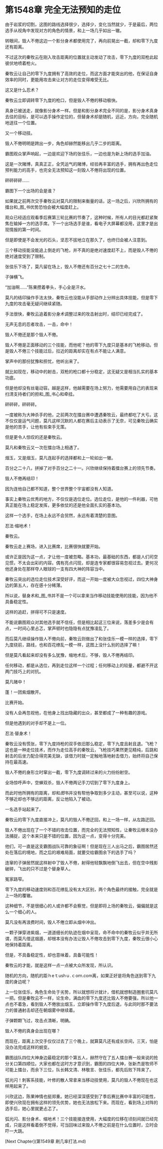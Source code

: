 # 第1548章 完全无法预知的走位

由于岩浆的切割，这图的路线选择很少，选择少，变化当然就少，于是最后，两位选手从视角中发现对方的角色的情景，和上一场几乎如出一辙。

转眼间，毁人不倦这边一个影分身术都使用完了，再向前晃出一截，却和零下九度还有距离。

不过这次的秦牧云在刚入攻击距离的位置就主动发动了攻击，零下九度的双枪此起彼伏地喷着枪火。

秦牧云让自己的零下九度拥有了高效的走位，而这方面才能突出的他，在保证自身效率的同时，更能用攻击来让对方的走位变得难受无比。

这又是什么忍术？

秦牧云立即调转零下九度的枪口，但是毁人不倦的移动极快。

真身已被送走，就像影分身术一样。但是和影分身术完全不同的是，影分身术真身去往的目标，是可以选手操作定位的，但替身术却是随机，远近，方向，完全随机地送往一个位置。

又一个移动技。

毁人不倦明明是跨出一步，角色却赫然能移出几乎二步的距离。

霸图观众掌声响起，一边是欢迎下场的张佳乐，一边也是为新上场的选手加油。

这是一次赌博，真真正正，全凭运气的赌博，经验再丰富的选手，拥有再出色走位预判能力的高手，也完全无法预知这一刻毁人不倦将出现的位置。

砰砰砰砰……

霸图下一个出场的会是谁？

如果就之前两次交手秦牧云对莫凡的限制来衡量的话，这一场之后，兴欣所拥有的擂台和_图_书优势恐怕会被大幅度赶上。

观众已经适应观看季后赛第三轮比赛的节奏了，这种时候，所有人的目光都赶紧聚焦在输掉一方的选手席。下一个出场选手是谁，看电子大屏幕都没用，这里才是出现情报的第一时间。

但是即使是不会发光的石头，坚忍不拔地立在那久了，也终归会被人注意到。

三个移动技能没能追上倒走的飞枪，并不真的是绝对速度赶不上，而是毁人不倦的绝对速度受到了限制。

张佳乐下场了，莫凡留在场上，毁人不倦还有百分之七十二的生命。

子弹横飞。

“加油啊……”陈果攒着拳头，手心全是汗水。

莫凡的结印操作手法太快，秦牧云也没能从手部动作上分辨出具体技能，但是零下九度的攻击毫无疑问继续紧随。

手法很快，秦牧云追着影分身术调整过来的攻击射出时，结印已经完成了。

无声无息的忍者攻击，一击，命中！

毁人不倦还是那个毁人不倦。

毁人不倦是正面移动的三个技能，而他呢？他的零下九度只是基本的飞枪移动。但是毁人不倦三个技能过后，拉近的距离却实在有点不能让人满意。

掌声中的那份犹豫和担忧，他听出来了。

就比如现在，移动中的射击，双枪的枪口都十分稳定，这无疑又是相当扎实的基本功底。

但是他却没有丝毫动容。越是这样，他越需要在场上努力，他需要用自己的表现来扫清支持者们的担和_图_书心和牵挂。

砰砰砰，砰砰砰。

一度被称为大神杀手的他，之前两次在擂台赛中遭遇秦牧云，最终都吃了大亏。这不仅仅是运气问题，莫凡这样沉默的人都在赛后主动表示了无奈，可见秦牧云确实是他的苦手，让他有些束手无策。

但是更令人惊叹的还是秦牧云。

莫凡和秦牧云又一次在擂台场上相遇了。

烟玉，又是烟玉，莫凡连起手的选择都和上一轮如出一辙。

百分之二十八，拼掉了对手百分之二十一。兴欣继续保持着擂台赛上的领先节奏。

毁人不倦再结印！

因为连他自己都不知道，整个世界整个宇宙都没有人知道。

事实上秦牧云优秀的地方，不仅仅是选位走位。选位走位，是他的一件利器，可他真正能在场上稳定发挥，更多依仗的还是他全面扎实的基本功。

这样一个选手，在场上永远不会贸然，永远有着清楚的意图。

忍法·缩地术！

秦牧云。

秦牧云走上赛场，进入比赛席，比赛很快就要开始。

或许正是因为这一点，才让他一度被忽略。基本功，最基础的东西，都是人们司空见惯，不太会出彩的内容。偶有亮点闪现，却是连专家都很容易忽视过去。更何况他还身处在那样夺人眼球的一支有四大神的阵容当中。

秦牧云突出的选位走位技术深受好评，而这一开始一度被大众忽视过，四位大神身边的第五人，存在感十分稀薄。

所以说，替身术和_图_书并不是一个可以拿来当作移动技能使用的技能，因为他不具备稳定性。

这样的追赶，拼得可不只是速度。

不能说霸图观众对其他选手就不信任，但是相比起这三位来说，落差多少是会有点，一时间心里忐忑，掌声顿时也隐隐有点犹豫凌乱了。

而后莫凡继续操作毁人不倦向前，秦牧云则做出了和张佳乐一模一样的选择，零下九度绕前，路线，也和百花缭乱一模一样，这图上没什么别的选择了嘛！

但是莫凡看起来却没有多么犹豫，缩地术后，不够，毁人不倦再结印。

任何移动，都是从选位，再到走位这样一个过程；任何移动上的较量，都避不开这两门技巧上的对抗。

莫凡赌中！

蓬！一团紫烟散开。

比赛开始。

没有人会再忽视他，在他身上找出隐藏的出众，甚至都成了一种有趣的游戏。

但是他遇到的对手却不是上一位。

忍法·替身术！

秦牧云没有慌张，零下九度持枪的双手依旧那么稳定，零下九度且射且退。飞枪？这也是一种走位技术，而作为走位高手的秦牧云，飞枪技巧果然更见精纯，后跳和射击的后坐力配合得完美无缺，该借力时就一定触地落地射击借力，始终将自己保持在最高速。

毁人不倦的身形立时窜出一截，零下九度调转过来的火力纷纷射空。

全场惊呼声中，空蝉双杀，毁人不倦两记手刀切到了零下九度身上。

而此时他所拥有的距离，却和*图*书并没有帮他争取到多少主动，甚至可以说，这种不够近却也不够远的距离，反让他陷入了被动。

一名选手站起来了。

秦牧云的零下九度直接冲上，莫凡的毁人不倦迂回，和上一场一样，从左路迂回。

毁人不倦出现在了一个不错的攻击位置，而完全的无法预知性，让秦牧云根本没办法捕捉，这个本来只是不错的位置，因为这一点，变得十分完美。

他们，可一直是这支霸图战队可靠的象征啊！但是现在三人出马之后，霸图居然还处在落后的境地，而之后的艰难局面，就要交给霸图余下的选手了吗？

连窜的子弹居然就这样射中了毁人不倦，射得他轻飘飘地倒飞出去，但在空中残影破碎，飞出的只不过是个替身草人。

冤家路窄。

零下九度的移动速度则和百花缭乱没有太大区别，两个角色最终的接触，完全就是上一场的覆辙。

这种细节，不是很细心的人或许都不会察觉，但是即将上场的秦牧云，偏偏就是这么一个细心的人。

莫凡没有再浪费时间，毁人不倦立即从烟中冲出。

一颗子弹穿进紫烟，一道道细长的轨迹在烟中呈现，命不命中的秦牧云似乎并无所谓，而莫凡借这烟遁，却根本没有办法让毁人不倦攻击到零下九度，秦牧云很小心地保持着距离。

但是，不具备稳定性，却也意味着，具备可能性！

秦牧云的才能，就是这样一点一点被大众所发现，所认识。

随机的方向，随机的距ｈeｔushｕ.ｃoｍ.com离，如果正好是将角色送到零下九度的身边呢？

上一位张佳乐，角色生命处于劣势，所以就想将计就计，借机就想制造圈套坑莫凡一把。但是秦牧云不一样，论生命，满血的零下九度还比毁人不倦要强，所以他一点也不着急，看到毁人不倦放出烟玉，立即操作零下九度后退，与此同时那不要法力的普通射击却还在朝烟雾中继续着。

子弹颗颗飞过，攻击点清晰，明确。

毁人不倦的真身会出现在哪？

而现在，距离上次交手仅仅过去了三个晚上，就算莫凡还有成长空间，三天，怕是没办法完成这样的蜕变。

霸图战队四位大神身边最稳定的那个第五人，赫然守在了五人擂台赛一般来说的抢分关口第四顺位。大家也都在这时方才意识到，霸图的四位大神，张新杰是牧师不可能上擂台，而余下三位，队长韩文清、林敬言、张佳乐，都先后败下阵来了。

弧光闪！刺客系技能，叶修的散人常拿来当移动技使用，莫凡的毁人不倦现在也这样用起来了。

兴欣这边，陈果神情也挺郑重。她已经深深感受到了季后赛比赛中丰富的可能性，即使兴欣现在拥有这样的领先优势，她也无法放松下来。而现在，看到场上对阵的选手后，她心里就更忐忑了。

弧光闪、影分身术、缩地术！三个技能接连使用，大幅度的位移在顷刻间就已经完成，只是这样看着倒不觉得，可当回味过来毁人不倦之前是在什么位置时，立时会吓一大跳。



[Next Chapter](第1549章 刷几率打法.md)